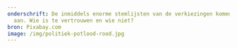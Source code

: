 ```yaml
---
onderschrift: De inmiddels enorme stemlijsten van de verkiezingen komen er weer
  aan. Wie is te vertrouwen en wie niet?
bron: Pixabay.com
image: /img/politiek-potlood-rood.jpg
---
```

